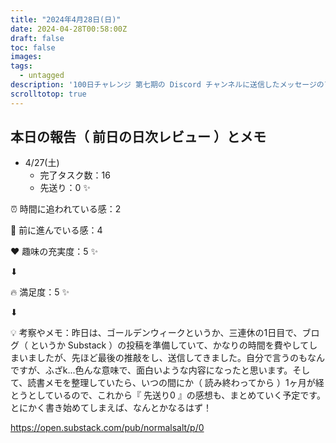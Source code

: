 ```yaml
---
title: "2024年4月28日(日)"
date: 2024-04-28T00:58:00Z
draft: false
toc: false
images:
tags: 
  - untagged
description: '100日チャレンジ 第七期の Discord チャンネルに送信したメッセージのアーカイブ'
scrolltotop: true
---
```


## 本日の報告（ 前日の日次レビュー ）とメモ

- 4/27(土)
  - 完了タスク数：16
  - 先送り：0 ✨

⏰ 時間に追われている感：2

💪 前に進んでいる感：4

❤️ 趣味の充実度：5 ✨

⬇︎

🔥 満足度：5 ✨

⬇︎

💡 考察やメモ：昨日は、ゴールデンウィークというか、三連休の1日目で、ブログ（ というか Substack ）の投稿を準備していて、かなりの時間を費やしてしまいましたが、先ほど最後の推敲をし、送信してきました。自分で言うのもなんですが、ふざk...色んな意味で、面白いような内容になったと思います。そして、読書メモを整理していたら、いつの間にか（ 読み終わってから ）1ヶ月が経とうとしているので、これから『 先送り0 』の感想も、まとめていく予定です。とにかく書き始めてしまえば、なんとかなるはず！

https://open.substack.com/pub/normalsalt/p/0

